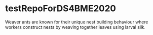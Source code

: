 # testRepoForDS4BME2020
Weaver ants are known for their unique nest building behaviour where workers construct nests by weaving together leaves using larval silk.
